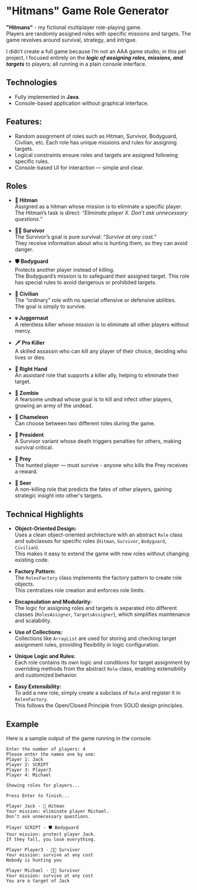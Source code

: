 # "Hitmans" Game Role Generator
**"Hitmans"** - my fictional multiplayer role-playing game.  
Players are randomly assigned roles with specific missions and targets. The game revolves around survival, strategy, and intrigue.

I didn’t create a full game because I’m not an AAA game studio; in this pet project, I focused entirely on the ***logic of assigning roles, missions, and targets*** to players; all running in a plain console interface.



## Technologies

- Fully implemented in **Java**.
- Console-based application without graphical interface.

## Features:
- Random assignment of roles such as Hitman, Survivor, Bodyguard, Civilian, etc. Each role has unique missions and rules for assigning targets.
- Logical constraints ensure roles and targets are assigned following specific rules.
- Console-based UI for interaction — simple and clear.

## Roles

- **🎯 Hitman**  
  Assigned as a hitman whose mission is to eliminate a specific player.  
  The Hitman’s task is direct: _“Eliminate player X. Don’t ask unnecessary questions.”_

- **🏃🏻‍️ Survivor**  
  The Survivor’s goal is pure survival: _“Survive at any cost.”_  
  They receive information about who is hunting them, so they can avoid danger.

- **🛡️ Bodyguard**  
  Protects another player instead of killing.  
  The Bodyguard’s mission is to safeguard their assigned target.
  This role has special rules to avoid dangerous or prohibited targets.

- **💩 Civilian**  
  The “ordinary” role with no special offensive or defensive abilities.  
  The goal is simply to survive.

- **💀 Juggernaut**  
  A relentless killer whose mission is to eliminate all other players without mercy.

- **🗡️ Pro Killer**  
  A skilled assassin who can kill any player of their choice, deciding who lives or dies.

- **🤝 Right Hand**  
  An assistant role that supports a killer ally, helping to eliminate their target.

- **🧟 Zombie**  
  A fearsome undead whose goal is to kill and infect other players, growing an army of the undead.

- **🦎 Chameleon**  
  Can choose between two different roles during the game.

- **🎩 President**  
  A Survivor variant whose death triggers penalties for others, making survival critical.

- **🐗 Prey**  
  The hunted player — must survive - anyone who kills the Prey receives a reward.

- **🔮 Seer**  
  A non-killing role that predicts the fates of other players, gaining strategic insight into other's targets.

## Technical Highlights

- **Object-Oriented Design:**  
  Uses a clean object-oriented architecture with an abstract `Role` class and subclasses for specific roles (`Hitman`, `Survivor`, `Bodyguard`, `Civilian`).  
  This makes it easy to extend the game with new roles without changing existing code.

- **Factory Pattern:**  
  The `RolesFactory` class implements the factory pattern to create role objects.  
  This centralizes role creation and enforces role limits.

- **Encapsulation and Modularity:**  
  The logic for assigning roles and targets is separated into different classes (`RolesAssigner`, `TargetsAssigner`), which simplifies maintenance and scalability.

- **Use of Collections:**  
  Collections like `ArrayList` are used for storing and checking target assignment rules, providing flexibility in logic configuration.

- **Unique Logic and Rules:**  
  Each role contains its own logic and conditions for target assignment by overriding methods from the abstract `Role` class, enabling extensibility and customized behavior.

- **Easy Extensibility:**  
  To add a new role, simply create a subclass of `Role` and register it in `RolesFactory`.  
  This follows the Open/Closed Principle from SOLID design principles.

## Example
Here is a sample output of the game running in the console:
```
Enter the number of players: 4
Please enter the names one by one:
Player 1: Jack
Player 2: SCRIPT
Player 3: Player3
Player 4: Michael

Showing roles for players...

Press Enter to finish...

Player Jack - 🎯 Hitman
Your mission: eliminate player Michael.
Don’t ask unnecessary questions.

Player SCRIPT - 🛡️ Bodyguard
Your mission: protect player Jack.
If they fall, you lose everything.

Player Player3 - 🏃🏻‍️ Survivor
Your mission: survive at any cost
Nobody is hunting you

Player Michael - 🏃🏻‍️ Survivor
Your mission: survive at any cost
You are a target of Jack
```